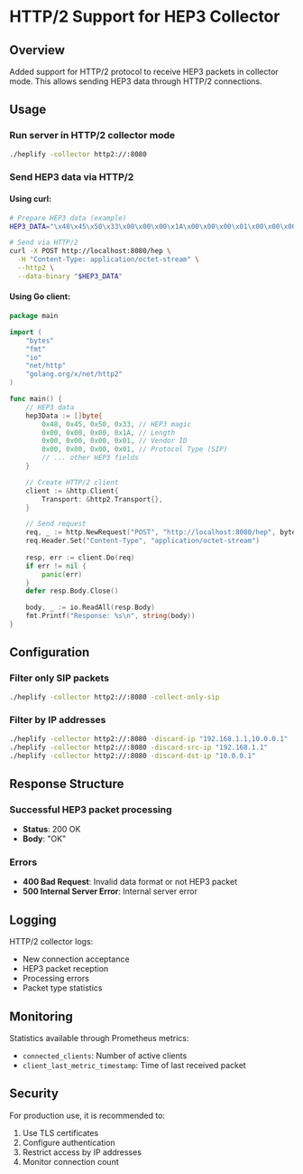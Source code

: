 # HTTP/2 Support for HEP3 Collector

## Overview

Added support for HTTP/2 protocol to receive HEP3 packets in collector mode. This allows sending HEP3 data through HTTP/2 connections.

## Usage

### Run server in HTTP/2 collector mode

```bash
./heplify -collector http2://:8080
```

### Send HEP3 data via HTTP/2

#### Using curl:

```bash
# Prepare HEP3 data (example)
HEP3_DATA="\x48\x45\x50\x33\x00\x00\x00\x1A\x00\x00\x00\x01\x00\x00\x00\x01\x00\x00\x00\x00\x00\x00\x00\x00\x00\x00\x00\x00\x00\x00\x00\x00\x00\x00\x00\x00\x00\x00\x00\x00\x00\x00\x00\x00"

# Send via HTTP/2
curl -X POST http://localhost:8080/hep \
  -H "Content-Type: application/octet-stream" \
  --http2 \
  --data-binary "$HEP3_DATA"
```

#### Using Go client:

```go
package main

import (
    "bytes"
    "fmt"
    "io"
    "net/http"
    "golang.org/x/net/http2"
)

func main() {
    // HEP3 data
    hep3Data := []byte{
        0x48, 0x45, 0x50, 0x33, // HEP3 magic
        0x00, 0x00, 0x00, 0x1A, // Length
        0x00, 0x00, 0x00, 0x01, // Vendor ID
        0x00, 0x00, 0x00, 0x01, // Protocol Type (SIP)
        // ... other HEP3 fields
    }

    // Create HTTP/2 client
    client := &http.Client{
        Transport: &http2.Transport{},
    }

    // Send request
    req, _ := http.NewRequest("POST", "http://localhost:8080/hep", bytes.NewReader(hep3Data))
    req.Header.Set("Content-Type", "application/octet-stream")
    
    resp, err := client.Do(req)
    if err != nil {
        panic(err)
    }
    defer resp.Body.Close()

    body, _ := io.ReadAll(resp.Body)
    fmt.Printf("Response: %s\n", string(body))
}
```

## Configuration

### Filter only SIP packets

```bash
./heplify -collector http2://:8080 -collect-only-sip
```

### Filter by IP addresses

```bash
./heplify -collector http2://:8080 -discard-ip "192.168.1.1,10.0.0.1"
./heplify -collector http2://:8080 -discard-src-ip "192.168.1.1"
./heplify -collector http2://:8080 -discard-dst-ip "10.0.0.1"
```

## Response Structure

### Successful HEP3 packet processing
- **Status**: 200 OK
- **Body**: "OK"

### Errors
- **400 Bad Request**: Invalid data format or not HEP3 packet
- **500 Internal Server Error**: Internal server error

## Logging

HTTP/2 collector logs:
- New connection acceptance
- HEP3 packet reception
- Processing errors
- Packet type statistics

## Monitoring

Statistics available through Prometheus metrics:
- `connected_clients`: Number of active clients
- `client_last_metric_timestamp`: Time of last received packet

## Security

For production use, it is recommended to:
1. Use TLS certificates
2. Configure authentication
3. Restrict access by IP addresses
4. Monitor connection count 